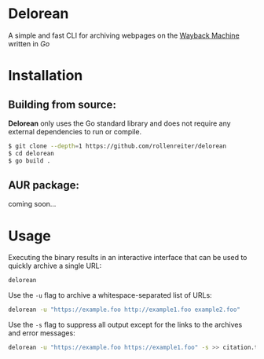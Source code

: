 # Delorean
A simple and fast CLI for archiving webpages on the [Wayback Machine](https://web.archive.org) written in *Go*

# Installation

## Building from source:
**Delorean** only uses the Go standard library and does not require any external dependencies to run or compile.
```bash
$ git clone --depth=1 https://github.com/rollenreiter/delorean
$ cd delorean
$ go build .
```

## AUR package:
coming soon...

# Usage
Executing the binary results in an interactive interface that can be used to quickly archive a single URL:
```bash
delorean
```

Use the `-u` flag to archive a whitespace-separated list of URLs:
```bash
delorean -u "https://example.foo http://example1.foo example2.foo"
```

Use the `-s` flag to suppress all output except for the links to the archives and error messages:
```bash
delorean -u "https://example.foo https://example1.foo" -s >> citation.txt
```

